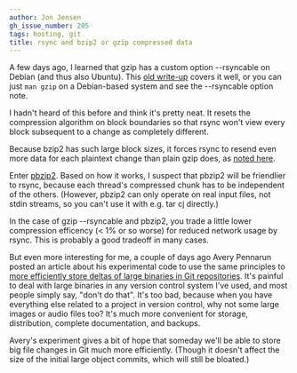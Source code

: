 ```yaml
---
author: Jon Jensen
gh_issue_number: 205
tags: hosting, git
title: rsync and bzip2 or gzip compressed data
---
```


A few days ago, I learned that gzip has a custom option --rsyncable on Debian (and thus also Ubuntu). This [old write-up](http://beeznest.wordpress.com/2005/02/03/rsyncable-gzip/) covers it well, or you can just `man gzip` on a Debian-based system and see the --rsyncable option note.

I hadn't heard of this before and think it's pretty neat. It resets the compression algorithm on block boundaries so that rsync won't view every block subsequent to a change as completely different.

Because bzip2 has such large block sizes, it forces rsync to resend even more data for each plaintext change than plain gzip does, as [noted here](http://blog.arithm.com/2008/09/06/rsync-and-bzip2compressed-data/).

Enter [pbzip2](http://compression.ca/pbzip2/). Based on how it works, I suspect that pbzip2 will be friendlier to rsync, because each thread's compressed chunk has to be independent of the others. (However, pbzip2 can only operate on real input files, not stdin streams, so you can't use it with e.g. tar cj directly.)

In the case of gzip --rsyncable and pbzip2, you trade a little lower compression efficency (< 1% or so worse) for reduced network usage by rsync. This is probably a good tradeoff in many cases.

But even more interesting for me, a couple of days ago Avery Pennarun posted an article about his experimental code to use the same principles to [more efficiently store deltas of large binaries in Git repositories](http://alumnit.ca/~apenwarr/log/?m=200910#04). It's painful to deal with large binaries in any version control system I've used, and most people simply say, "don't do that". It's too bad, because when you have everything else related to a project in version control, why not some large images or audio files too? It's much more convenient for storage, distribution, complete documentation, and backups.

Avery's experiment gives a bit of hope that someday we'll be able to store big file changes in Git much more efficiently. (Though it doesn't affect the size of the initial large object commits, which will still be bloated.)
